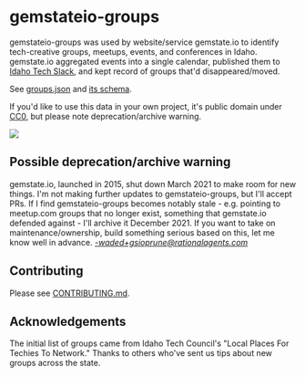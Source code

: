 # gemstateio-groups

gemstateio-groups was used by website/service gemstate.io to identify tech-creative groups, meetups, events, and conferences in Idaho. gemstate.io aggregated events into a single calendar, published them to [Idaho Tech Slack](https://idahotech.community/), and kept record of groups that'd disappeared/moved.

See [groups.json](groups.json) and [its schema](groups.schema.json).

If you'd like to use this data in your own project, it's public domain under [CC0](LICENSE), but please note deprecation/archive warning.

[![](https://circleci.com/gh/waded/gemstateio-groups.png?style=shield)](https://circleci.com/gh/waded/gemstateio-groups)

## Possible deprecation/archive warning

gemstate.io, launched in 2015, shut down March 2021 to make room for new things. I'm not making further updates to gemstateio-groups, but I'll accept PRs. If I find gemstateio-groups becomes notably stale - e.g. pointing to meetup.com groups that no longer exist, something that gemstate.io defended against - I'll archive it December 2021. If you want to take on maintenance/ownership, build something serious based on this, let me know well in advance. *-waded+gsioprune@rationalagents.com*

## Contributing

Please see [CONTRIBUTING.md](CONTRIBUTING.md).

## Acknowledgements
The initial list of groups came from Idaho Tech Council's "Local Places For Techies To Network." Thanks to others who've sent us tips about new groups across the state.
